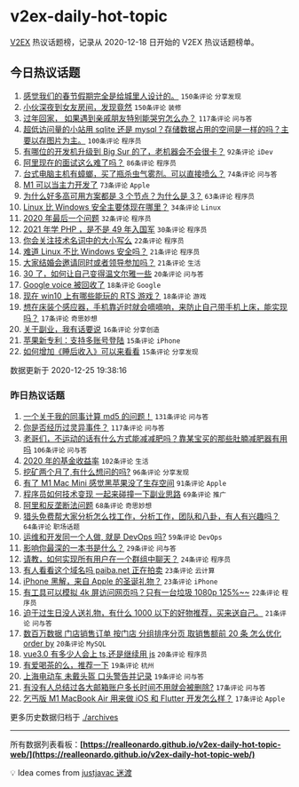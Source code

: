 # v2ex-daily-hot-topic

[V2EX](https://www.v2ex.com/) 热议话题榜，记录从 2020-12-18 日开始的 V2EX 热议话题榜单。

## 今日热议话题

<!-- TODAY BEGIN -->
1. [感觉我们的春节假期完全是给城里人设计的。](https://www.v2ex.com/t/738784) ``150条评论`` ``分享发现``
1. [小伙深夜到女友房间，发现竟然](https://www.v2ex.com/t/738853) ``150条评论`` ``装修``
1. [过年回家，
如果遇到亲戚朋友特别能哭穷怎么办？](https://www.v2ex.com/t/738774) ``117条评论`` ``问与答``
1. [超低访问量的小站用 sqlite 还是 mysql？存储数据占用的空间是一样的吗？主要以存图片为主。](https://www.v2ex.com/t/738766) ``100条评论`` ``程序员``
1. [有哪位的开发机升级到 Big Sur 的了，老机器会不会很卡？](https://www.v2ex.com/t/738788) ``92条评论`` ``iDev``
1. [阿里现在的面试这么难了吗？](https://www.v2ex.com/t/738815) ``86条评论`` ``程序员``
1. [台式电脑主机有蟑螂，买了瓶杀虫气雾剂。可以直接喷么？](https://www.v2ex.com/t/738787) ``74条评论`` ``问与答``
1. [M1 可以当主力开发了](https://www.v2ex.com/t/738763) ``73条评论`` ``Apple``
1. [为什么好多高可用方案都是 3 个节点？为什么是 3？](https://www.v2ex.com/t/738827) ``63条评论`` ``程序员``
1. [Linux 比 Windows 安全主要体现在哪里？](https://www.v2ex.com/t/738949) ``34条评论`` ``Linux``
1. [2020 年最后一个问题](https://www.v2ex.com/t/738823) ``32条评论`` ``程序员``
1. [2021 年学 PHP ，是不是 49 年入国军](https://www.v2ex.com/t/738928) ``30条评论`` ``程序员``
1. [你会关注技术名词中的大小写么](https://www.v2ex.com/t/738904) ``22条评论`` ``程序员``
1. [难道 Linux 不比 Windows 安全吗？](https://www.v2ex.com/t/738971) ``21条评论`` ``程序员``
1. [大家结婚会邀请同时或者领导参加吗？](https://www.v2ex.com/t/738923) ``21条评论`` ``生活``
1. [30 了，如何让自己变得温文尔雅一些](https://www.v2ex.com/t/738898) ``20条评论`` ``问与答``
1. [Google voice 被回收了](https://www.v2ex.com/t/739009) ``18条评论`` ``Google``
1. [现在 win10 上有哪些能玩的 RTS 游戏？](https://www.v2ex.com/t/738759) ``18条评论`` ``游戏``
1. [想在床装个感应器，手机靠近时就会嘀嘀响，来防止自己带手机上床，能实现吗？](https://www.v2ex.com/t/738908) ``17条评论`` ``奇思妙想``
1. [关于副业，我有话要说](https://www.v2ex.com/t/738913) ``16条评论`` ``分享创造``
1. [苹果新专利：支持多账号登陆](https://www.v2ex.com/t/738979) ``15条评论`` ``iPhone``
1. [如何增加《睡后收入》可以来看看](https://www.v2ex.com/t/738848) ``15条评论`` ``分享发现``

数据更新于 2020-12-25 19:38:16
<!-- TODAY END -->

### 昨日热议话题

<!-- YESTERDAY BEGIN -->
1. [一个关于我的同事计算 md5 的问题！](https://www.v2ex.com/t/738468) ``131条评论`` ``问与答``
1. [你是否经历过灵异事件？](https://www.v2ex.com/t/738575) ``117条评论`` ``问与答``
1. [老哥们，不运动的话有什么方式能减减肥吗？靠某宝买的那些肚腩减肥器有用吗](https://www.v2ex.com/t/738618) ``106条评论`` ``问与答``
1. [2020 年的基金收益率](https://www.v2ex.com/t/738481) ``102条评论`` ``生活``
1. [挖矿两个月了,有什么想问的吗?](https://www.v2ex.com/t/738621) ``96条评论`` ``分享发现``
1. [有了 M1 Mac Mini 感觉黑苹果没了生存空间](https://www.v2ex.com/t/738682) ``91条评论`` ``Apple``
1. [程序员如何技术变现 一起来碰撞一下副业思路](https://www.v2ex.com/t/738524) ``69条评论`` ``推广``
1. [阿里和反垄断法问题](https://www.v2ex.com/t/738631) ``68条评论`` ``奇思妙想``
1. [猎头免费帮大家分析怎么找工作，分析工作，团队和八卦，有人有兴趣吗？](https://www.v2ex.com/t/738583) ``64条评论`` ``职场话题``
1. [运维和开发同一个人做, 就是 DevOps 吗?](https://www.v2ex.com/t/738508) ``59条评论`` ``DevOps``
1. [影响你最深的一本书是什么？](https://www.v2ex.com/t/738730) ``29条评论`` ``问与答``
1. [请教，如何实现所有用户在一个群组中聊天？](https://www.v2ex.com/t/738642) ``24条评论`` ``程序员``
1. [有人看看这个域名吗 paiba.net 正在拍卖](https://www.v2ex.com/t/738641) ``23条评论`` ``云计算``
1. [iPhone 黑解，来自 Apple 的圣诞礼物？](https://www.v2ex.com/t/738543) ``23条评论`` ``iPhone``
1. [有工具可以模拟 4k 屏访问网页吗？只有一台垃圾 1080p 125%~~](https://www.v2ex.com/t/738597) ``22条评论`` ``程序员``
1. [迫于过生日没人送礼物，有什么 1000 以下的好物推荐，买来送自己。](https://www.v2ex.com/t/738632) ``21条评论`` ``问与答``
1. [数百万数据 门店销售订单 按门店 分组排序分页 取销售额前 20 条 怎么优化 order by](https://www.v2ex.com/t/738660) ``20条评论`` ``MySQL``
1. [vue3.0 有多少人会上 ts,还是继续用 js](https://www.v2ex.com/t/738614) ``20条评论`` ``程序员``
1. [有爱喝茶的么，推荐一下](https://www.v2ex.com/t/738625) ``19条评论`` ``杭州``
1. [上海电动车 未戴头盔 口头警告并记录](https://www.v2ex.com/t/738482) ``19条评论`` ``问与答``
1. [有没有人总结过各大邮箱账户多长时间不用就会被删除?](https://www.v2ex.com/t/738559) ``17条评论`` ``问与答``
1. [乞丐版 M1 MacBook Air 用来做 iOS 和 Flutter 开发怎么样？](https://www.v2ex.com/t/738464) ``17条评论`` ``Apple``
<!-- YESTERDAY END -->

更多历史数据归档于 [./archives](./archives)

---

所有数据列表看板：**[https://realleonardo.github.io/v2ex-daily-hot-topic-web/](https://realleonardo.github.io/v2ex-daily-hot-topic-web/)**

💡 Idea comes from [justjavac 迷渡](https://github.com/justjavac/)
